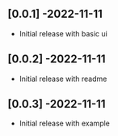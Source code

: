 ## [0.0.1] -2022-11-11

* Initial release with basic ui

## [0.0.2] -2022-11-11

* Initial release with readme

## [0.0.3] -2022-11-11

* Initial release with example